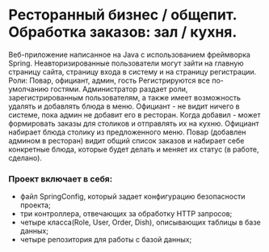 # Ресторанный бизнес / общепит. Обработка заказов: зал / кухня.
Веб-приложение написанное на Java с использованием фреймворка Spring. 
Неавторизированные пользователи могут зайти на главную страницу сайта, страницу входа в систему и на страницу регистрации.
Роли: Повар, официант, админ, гость
Регистрируются все по-умолчанию гостями.
Администратор раздает роли, зарегистрированным пользователям, а также имеет возможность удалять и добавлять блюда в меню.
Официант - не видит ничего в системе, пока админ не добавит его в ресторан. Когда добавил - может формировать заказы для столиков и отправлять их на кухню. Официант набирает блюда столику из предложенного меню.
Повар (добавлен админом в ресторан) видит общий список заказов и набирает себе конкретные блюда, которые будет делать и меняет их статус (в работе, сделано).

### Проект включает в себя:
+ файл SpringConfig, который задает конфигурацию безопасности проекта;
+ три контроллера, отвечающих за обработку HTTP запросов;
+ четыре класса(Role, User, Order, Dish), описывающих таблицы в базе данных;
+ четыре репозитория для работы с базой данных;
